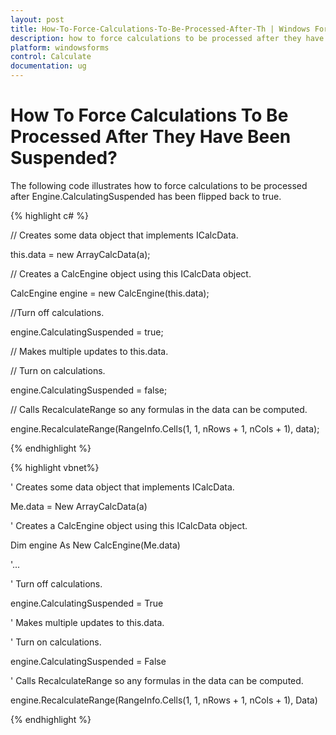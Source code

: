 ```yaml
---
layout: post
title: How-To-Force-Calculations-To-Be-Processed-After-Th | Windows Forms | Syncfusion
description: how to force calculations to be processed after they have been suspended?
platform: windowsforms
control: Calculate
documentation: ug
---
```


# How To Force Calculations To Be Processed After They Have Been Suspended?

The following code illustrates how to force calculations to be processed after Engine.CalculatingSuspended has been flipped back to true.

{% highlight c# %}



// Creates some data object that implements ICalcData.

this.data = new ArrayCalcData(a);



// Creates a CalcEngine object using this ICalcData object.

CalcEngine engine = new CalcEngine(this.data);



//Turn off calculations.

engine.CalculatingSuspended = true;      



// Makes multiple updates to this.data.

// Turn on calculations.

engine.CalculatingSuspended = false;



// Calls RecalculateRange so any formulas in the data can be computed.            

engine.RecalculateRange(RangeInfo.Cells(1, 1, nRows + 1, nCols + 1), data);            

{% endhighlight %}

{% highlight vbnet%}



' Creates some data object that implements ICalcData.

Me.data = New ArrayCalcData(a)



' Creates a CalcEngine object using this ICalcData object.

Dim engine As New CalcEngine(Me.data)



'...



' Turn off calculations.

engine.CalculatingSuspended = True



' Makes multiple updates to this.data.

' Turn on calculations.

engine.CalculatingSuspended = False



' Calls RecalculateRange so any formulas in the data can be computed.

engine.RecalculateRange(RangeInfo.Cells(1, 1, nRows + 1, nCols + 1), Data)

{% endhighlight %}

